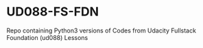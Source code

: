 # UD088-FS-FDN
Repo containing Python3 versions of Codes from Udacity Fullstack Foundation (ud088) Lessons
